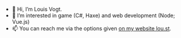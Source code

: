 - 👋 Hi, I’m Louis Vogt.
- 👀 I’m interested in game (C#, Haxe) and web development (Node; Vue.js)
- 📫 You can reach me via the options given [on my website lou.st](https://lou.st).

